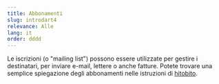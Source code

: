 ```yaml
---
title: Abbonamenti
slug: introdart4
relevance: Alle
lang: it
order: dddd
---
```


Le iscrizioni (o "mailing list") possono essere utilizzate per gestire i destinatari, per inviare e-mail, lettere o anche fatture. Potete trovare una semplice spiegazione degli abbonamenti nelle istruzioni di [hitobito](https://hitobito.readthedocs.io/it/latest/mailing_lists.html).